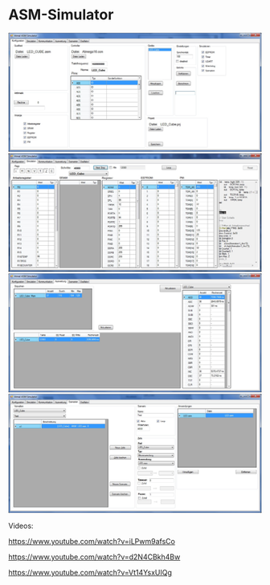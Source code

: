 ASM-Simulator
=============
![](/Images/Bild0.jpg)
![](/Images/Bild1.jpg)
![](/Images/Bild2.jpg)
![](/Images/Bild3.jpg)

Videos:

https://www.youtube.com/watch?v=iLPwm9afsCo

https://www.youtube.com/watch?v=d2N4CBkh4Bw

https://www.youtube.com/watch?v=Vt14YsxUIQg

